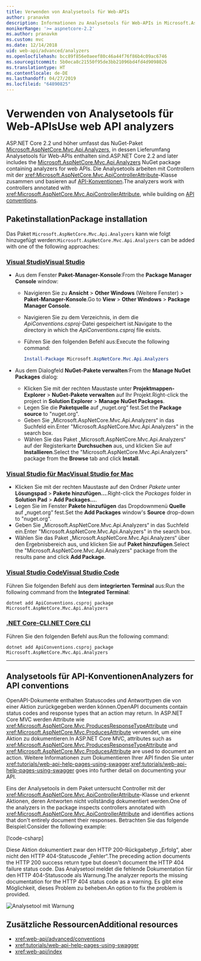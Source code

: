 ```yaml
---
title: Verwenden von Analysetools für Web-APIs
author: pranavkm
description: Informationen zu Analysetools für Web-APIs in Microsoft.AspNetCore.Mvc.Api.Analyzers
monikerRange: '>= aspnetcore-2.2'
ms.author: pranavkm
ms.custom: mvc
ms.date: 12/14/2018
uid: web-api/advanced/analyzers
ms.openlocfilehash: bcc89f856e0aeef80c46a44f76f86b4c09ac6746
ms.sourcegitcommit: 5b0eca8c21550f95de3bb21096bd4fd4d9098026
ms.translationtype: HT
ms.contentlocale: de-DE
ms.lasthandoff: 04/27/2019
ms.locfileid: "64890825"
---
```

# <a name="use-web-api-analyzers"></a><span data-ttu-id="38d08-103">Verwenden von Analysetools für Web-APIs</span><span class="sxs-lookup"><span data-stu-id="38d08-103">Use web API analyzers</span></span>

<span data-ttu-id="38d08-104">ASP.NET Core 2.2 und höher umfasst das NuGet-Paket [Microsoft.AspNetCore.Mvc.Api.Analyzers](https://www.nuget.org/packages/Microsoft.AspNetCore.Mvc.Api.Analyzers), in dessen Lieferumfang Analysetools für Web-APIs enthalten sind.</span><span class="sxs-lookup"><span data-stu-id="38d08-104">ASP.NET Core 2.2 and later includes the [Microsoft.AspNetCore.Mvc.Api.Analyzers](https://www.nuget.org/packages/Microsoft.AspNetCore.Mvc.Api.Analyzers) NuGet package containing analyzers for web APIs.</span></span> <span data-ttu-id="38d08-105">Die Analysetools arbeiten mit Controllern mit der <xref:Microsoft.AspNetCore.Mvc.ApiControllerAttribute>-Klasse zusammen und basieren auf [API-Konventionen](xref:web-api/advanced/conventions).</span><span class="sxs-lookup"><span data-stu-id="38d08-105">The analyzers work with controllers annotated with <xref:Microsoft.AspNetCore.Mvc.ApiControllerAttribute>, while building on [API conventions](xref:web-api/advanced/conventions).</span></span>

## <a name="package-installation"></a><span data-ttu-id="38d08-106">Paketinstallation</span><span class="sxs-lookup"><span data-stu-id="38d08-106">Package installation</span></span>

<span data-ttu-id="38d08-107">Das Paket `Microsoft.AspNetCore.Mvc.Api.Analyzers` kann wie folgt hinzugefügt werden:</span><span class="sxs-lookup"><span data-stu-id="38d08-107">`Microsoft.AspNetCore.Mvc.Api.Analyzers` can be added with one of the following approaches:</span></span>

### <a name="visual-studiotabvisual-studio"></a>[<span data-ttu-id="38d08-108">Visual Studio</span><span class="sxs-lookup"><span data-stu-id="38d08-108">Visual Studio</span></span>](#tab/visual-studio)

* <span data-ttu-id="38d08-109">Aus dem Fenster **Paket-Manager-Konsole**:</span><span class="sxs-lookup"><span data-stu-id="38d08-109">From the **Package Manager Console** window:</span></span>
  * <span data-ttu-id="38d08-110">Navigieren Sie zu **Ansicht** > **Other Windows** (Weitere Fenster)  > **Paket-Manager-Konsole**.</span><span class="sxs-lookup"><span data-stu-id="38d08-110">Go to **View** > **Other Windows** > **Package Manager Console**.</span></span>
  * <span data-ttu-id="38d08-111">Navigieren Sie zu dem Verzeichnis, in dem die *ApiConventions.csproj*-Datei gespeichert ist.</span><span class="sxs-lookup"><span data-stu-id="38d08-111">Navigate to the directory in which the *ApiConventions.csproj* file exists.</span></span>
  * <span data-ttu-id="38d08-112">Führen Sie den folgenden Befehl aus:</span><span class="sxs-lookup"><span data-stu-id="38d08-112">Execute the following command:</span></span>

    ```powershell
    Install-Package Microsoft.AspNetCore.Mvc.Api.Analyzers
    ```

* <span data-ttu-id="38d08-113">Aus dem Dialogfeld **NuGet-Pakete verwalten**:</span><span class="sxs-lookup"><span data-stu-id="38d08-113">From the **Manage NuGet Packages** dialog:</span></span>
  * <span data-ttu-id="38d08-114">Klicken Sie mit der rechten Maustaste unter **Projektmappen-Explorer** > **NuGet-Pakete verwalten** auf Ihr Projekt.</span><span class="sxs-lookup"><span data-stu-id="38d08-114">Right-click the project in **Solution Explorer** > **Manage NuGet Packages**.</span></span>
  * <span data-ttu-id="38d08-115">Legen Sie die **Paketquelle** auf „nuget.org“ fest.</span><span class="sxs-lookup"><span data-stu-id="38d08-115">Set the **Package source** to "nuget.org".</span></span>
  * <span data-ttu-id="38d08-116">Geben Sie „Microsoft.AspNetCore.Mvc.Api.Analyzers“ in das Suchfeld ein.</span><span class="sxs-lookup"><span data-stu-id="38d08-116">Enter "Microsoft.AspNetCore.Mvc.Api.Analyzers" in the search box.</span></span>
  * <span data-ttu-id="38d08-117">Wählen Sie das Paket „Microsoft.AspNetCore.Mvc.Api.Analyzers“ auf der Registerkarte **Durchsuchen** aus, und klicken Sie auf **Installieren**.</span><span class="sxs-lookup"><span data-stu-id="38d08-117">Select the "Microsoft.AspNetCore.Mvc.Api.Analyzers" package from the **Browse** tab and click **Install**.</span></span>

### <a name="visual-studio-for-mactabvisual-studio-mac"></a>[<span data-ttu-id="38d08-118">Visual Studio für Mac</span><span class="sxs-lookup"><span data-stu-id="38d08-118">Visual Studio for Mac</span></span>](#tab/visual-studio-mac)

* <span data-ttu-id="38d08-119">Klicken Sie mit der rechten Maustaste auf den Ordner *Pakete* unter **Lösungspad** > **Pakete hinzufügen...**.</span><span class="sxs-lookup"><span data-stu-id="38d08-119">Right-click the *Packages* folder in **Solution Pad** > **Add Packages...**.</span></span>
* <span data-ttu-id="38d08-120">Legen Sie im Fenster **Pakete hinzufügen** das Dropdownmenü **Quelle** auf „nuget.org“ fest.</span><span class="sxs-lookup"><span data-stu-id="38d08-120">Set the **Add Packages** window's **Source** drop-down to "nuget.org".</span></span>
* <span data-ttu-id="38d08-121">Geben Sie „Microsoft.AspNetCore.Mvc.Api.Analyzers“ in das Suchfeld ein.</span><span class="sxs-lookup"><span data-stu-id="38d08-121">Enter "Microsoft.AspNetCore.Mvc.Api.Analyzers" in the search box.</span></span>
* <span data-ttu-id="38d08-122">Wählen Sie das Paket „Microsoft.AspNetCore.Mvc.Api.Analyzers“ über den Ergebnisbereich aus, und klicken Sie auf **Paket hinzufügen**.</span><span class="sxs-lookup"><span data-stu-id="38d08-122">Select the "Microsoft.AspNetCore.Mvc.Api.Analyzers" package from the results pane and click **Add Package**.</span></span>

### <a name="visual-studio-codetabvisual-studio-code"></a>[<span data-ttu-id="38d08-123">Visual Studio Code</span><span class="sxs-lookup"><span data-stu-id="38d08-123">Visual Studio Code</span></span>](#tab/visual-studio-code)

<span data-ttu-id="38d08-124">Führen Sie folgenden Befehl aus dem **integrierten Terminal** aus:</span><span class="sxs-lookup"><span data-stu-id="38d08-124">Run the following command from the **Integrated Terminal**:</span></span>

```console
dotnet add ApiConventions.csproj package Microsoft.AspNetCore.Mvc.Api.Analyzers
```

### <a name="net-core-clitabnetcore-cli"></a>[<span data-ttu-id="38d08-125">.NET Core-CLI</span><span class="sxs-lookup"><span data-stu-id="38d08-125">.NET Core CLI</span></span>](#tab/netcore-cli)

<span data-ttu-id="38d08-126">Führen Sie den folgenden Befehl aus:</span><span class="sxs-lookup"><span data-stu-id="38d08-126">Run the following command:</span></span>

```console
dotnet add ApiConventions.csproj package Microsoft.AspNetCore.Mvc.Api.Analyzers
```

---

## <a name="analyzers-for-api-conventions"></a><span data-ttu-id="38d08-127">Analysetools für API-Konventionen</span><span class="sxs-lookup"><span data-stu-id="38d08-127">Analyzers for API conventions</span></span>

<span data-ttu-id="38d08-128">OpenAPI-Dokumente enthalten Statuscodes und Antworttypen die von einer Aktion zurückgegeben werden können.</span><span class="sxs-lookup"><span data-stu-id="38d08-128">OpenAPI documents contain status codes and response types that an action may return.</span></span> <span data-ttu-id="38d08-129">In ASP.NET Core MVC werden Attribute wie <xref:Microsoft.AspNetCore.Mvc.ProducesResponseTypeAttribute> und <xref:Microsoft.AspNetCore.Mvc.ProducesAttribute> verwendet, um eine Aktion zu dokumentieren.</span><span class="sxs-lookup"><span data-stu-id="38d08-129">In ASP.NET Core MVC, attributes such as <xref:Microsoft.AspNetCore.Mvc.ProducesResponseTypeAttribute> and <xref:Microsoft.AspNetCore.Mvc.ProducesAttribute> are used to document an action.</span></span> <span data-ttu-id="38d08-130">Weitere Informationen zum Dokumentieren Ihrer API finden Sie unter <xref:tutorials/web-api-help-pages-using-swagger>.</span><span class="sxs-lookup"><span data-stu-id="38d08-130"><xref:tutorials/web-api-help-pages-using-swagger> goes into further detail on documenting your API.</span></span>

<span data-ttu-id="38d08-131">Eins der Analysetools in dem Paket untersucht Controller mit der <xref:Microsoft.AspNetCore.Mvc.ApiControllerAttribute>-Klasse und erkennt Aktionen, deren Antworten nicht vollständig dokumentiert werden.</span><span class="sxs-lookup"><span data-stu-id="38d08-131">One of the analyzers in the package inspects controllers annotated with <xref:Microsoft.AspNetCore.Mvc.ApiControllerAttribute> and identifies actions that don't entirely document their responses.</span></span> <span data-ttu-id="38d08-132">Betrachten Sie das folgende Beispiel:</span><span class="sxs-lookup"><span data-stu-id="38d08-132">Consider the following example:</span></span>

[!code-csharp[](conventions/sample/Controllers/ContactsController.cs?name=missing404docs&highlight=9)]

<span data-ttu-id="38d08-133">Diese Aktion dokumentiert zwar den HTTP 200-Rückgabetyp „Erfolg“, aber nicht den HTTP 404-Statuscode „Fehler“.</span><span class="sxs-lookup"><span data-stu-id="38d08-133">The preceding action documents the HTTP 200 success return type but doesn't document the HTTP 404 failure status code.</span></span> <span data-ttu-id="38d08-134">Das Analysetool meldet die fehlende Dokumentation für den HTTP 404-Statuscode als Warnung.</span><span class="sxs-lookup"><span data-stu-id="38d08-134">The analyzer reports the missing documentation for the HTTP 404 status code as a warning.</span></span> <span data-ttu-id="38d08-135">Es gibt eine Möglichkeit, dieses Problem zu beheben.</span><span class="sxs-lookup"><span data-stu-id="38d08-135">An option to fix the problem is provided.</span></span>

![Analysetool mit Warnung](conventions/_static/Analyzer.gif)

## <a name="additional-resources"></a><span data-ttu-id="38d08-137">Zusätzliche Ressourcen</span><span class="sxs-lookup"><span data-stu-id="38d08-137">Additional resources</span></span>

* <xref:web-api/advanced/conventions>
* <xref:tutorials/web-api-help-pages-using-swagger>
* <xref:web-api/index>
